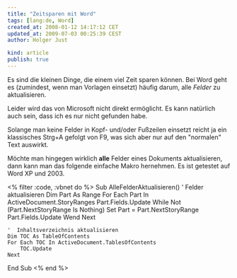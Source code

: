 ```yaml
---
title: "Zeitsparen mit Word"
tags: [lang:de, Word]
created_at: 2008-01-12 14:17:12 CET
updated_at: 2009-07-03 00:25:39 CEST
author: Holger Just

kind: article
publish: true
---
```


Es sind die kleinen Dinge, die einem viel Zeit sparen können. Bei Word geht es (zumindest, wenn man Vorlagen einsetzt) häufig darum, alle *Felder* zu aktualisieren.

Leider wird das von Microsoft nicht direkt ermöglicht. Es kann natürlich auch sein, dass ich es nur nicht gefunden habe.

Solange man keine Felder in Kopf- und/oder Fußzeilen einsetzt reicht ja ein klassisches Strg+A gefolgt von F9, was sich aber nur auf den "normalen" Text auswirkt.

Möchte man hingegen wirklich **alle** Felder eines Dokuments aktualisieren, dann kann man das folgende einfache Makro hernehmen. Es ist getestet auf Word XP und 2003.


<% filter :code, :vbnet do %>
Sub AlleFelderAktualisieren()
    '  Felder aktualisieren
    Dim Part As Range
    For Each Part In ActiveDocument.StoryRanges
        Part.Fields.Update
        While Not (Part.NextStoryRange Is Nothing)
            Set Part = Part.NextStoryRange
            Part.Fields.Update
        Wend
    Next

    '  Inhaltsverzeichnis aktualisieren
    Dim TOC As TableOfContents
    For Each TOC In ActiveDocument.TablesOfContents
        TOC.Update
    Next
End Sub
<% end %>
